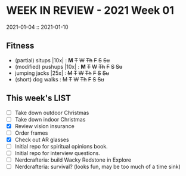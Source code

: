 WEEK IN REVIEW - 2021 Week 01
=============================
2021-01-04 :: 2021-01-10

## Fitness

- (partial) situps |10x| : __M__ ~~T~~ ~~W~~ ~~Th~~ ~~F~~ ~~S~~ ~~Su~~
- (modified) pushups |10x| : __M__ ~~T~~ ~~W~~ ~~Th~~ ~~F~~ ~~S~~ ~~Su~~
- jumping jacks |25x| : ~~M~~ ~~T~~ ~~W~~ ~~Th~~ ~~F~~ ~~S~~ ~~Su~~
- (short) dog walks : ~~M~~ ~~T~~ ~~W~~ ~~Th~~ ~~F~~ ~~S~~ ~~Su~~

## This week's LIST

- [ ] Take down outdoor Christmas
- [ ] Take down indoor Christmas
- [x] Review vision insurance
- [ ] Order frames
- [x] Check out AR glasses
- [ ] Initial repo for spiritual opinions book.
- [ ] Initial repo for interview questions.
- [ ] Nerdcrafteria: build Wacky Redstone in Explore
- [ ] Nerdcrafteria: survival?  (looks fun, may be too much of a time sink)

